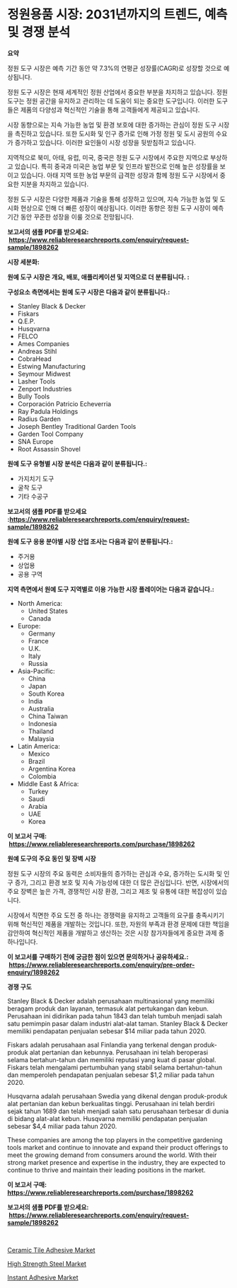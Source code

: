 <p><h1>정원용품 시장: 2031년까지의 트렌드, 예측 및 경쟁 분석</h1></p><p><strong>요약</strong></p>
<p><p>정원 도구 시장은 예측 기간 동안 약 7.3%의 연평균 성장률(CAGR)로 성장할 것으로 예상됩니다. </p><p>정원 도구 시장은 현재 세계적인 정원 산업에서 중요한 부분을 차지하고 있습니다. 정원 도구는 정원 공간을 유지하고 관리하는 데 도움이 되는 중요한 도구입니다. 이러한 도구들은 제품의 다양성과 혁신적인 기술을 통해 고객들에게 제공되고 있습니다.</p><p>시장 동향으로는 지속 가능한 농업 및 환경 보호에 대한 증가하는 관심이 정원 도구 시장을 촉진하고 있습니다. 또한 도시화 및 인구 증가로 인해 가정 정원 및 도시 공원의 수요가 증가하고 있습니다. 이러한 요인들이 시장 성장을 뒷받침하고 있습니다.</p><p>지역적으로 북미, 아태, 유럽, 미국, 중국은 정원 도구 시장에서 주요한 지역으로 부상하고 있습니다. 특히 중국과 미국은 농업 부문 및 인프라 발전으로 인해 높은 성장률을 보이고 있습니다. 아태 지역 또한 농업 부문의 급격한 성장과 함께 정원 도구 시장에서 중요한 지분을 차지하고 있습니다.</p><p>정원 도구 시장은 다양한 제품과 기술을 통해 성장하고 있으며, 지속 가능한 농업 및 도시화 현상으로 인해 더 빠른 성장이 예상됩니다. 이러한 동향은 정원 도구 시장이 예측 기간 동안 꾸준한 성장을 이룰 것으로 전망됩니다.</p></p>
<p><strong>보고서의 샘플 PDF를 받으세요: &nbsp;<a href="https://www.reliableresearchreports.com/enquiry/request-sample/1898262">https://www.reliableresearchreports.com/enquiry/request-sample/1898262</a></strong></p>
<p><strong>시장 세분화:</strong></p>
<p><strong> 원예 도구 시장은 개요, 배포, 애플리케이션 및 지역으로 더 분류됩니다. :</strong></p>
<p><strong>구성요소 측면에서는 원예 도구 시장은 다음과 같이 분류됩니다.:</strong></p>
<p><ul><li>Stanley Black & Decker</li><li>Fiskars</li><li>Q.E.P.</li><li>Husqvarna</li><li>FELCO</li><li>Ames Companies</li><li>Andreas Stihl</li><li>CobraHead</li><li>Estwing Manufacturing</li><li>Seymour Midwest</li><li>Lasher Tools</li><li>Zenport Industries</li><li>Bully Tools</li><li>Corporación Patricio Echeverria</li><li>Ray Padula Holdings</li><li>Radius Garden</li><li>Joseph Bentley Traditional Garden Tools</li><li>Garden Tool Company</li><li>SNA Europe</li><li>Root Assassin Shovel</li></ul></p>
<p><strong> 원예 도구 유형별 시장 분석은 다음과 같이 분류됩니다.:</strong></p>
<p><ul><li>가지치기 도구</li><li>굴착 도구</li><li>기타 수공구</li></ul></p>
<p><strong>보고서의 샘플 PDF를 받으세요 :<a href="https://www.reliableresearchreports.com/enquiry/request-sample/1898262">https://www.reliableresearchreports.com/enquiry/request-sample/1898262</a></strong></p>
<p><strong> 원예 도구 응용 분야별 시장 산업 조사는 다음과 같이 분류됩니다.:</strong></p>
<p><ul><li>주거용</li><li>상업용</li><li>공용 구역</li></ul></p>
<p><strong>지역 측면에서 원예 도구 지역별로 이용 가능한 시장 플레이어는 다음과 같습니다.:</strong></p>
<p><ul>
    <li>
        North America:
        <ul>
            <li>United States</li>
            <li>Canada</li>
        </ul>
    </li>
    <li>
        Europe:
        <ul>
            <li>Germany</li>
            <li>France</li>
            <li>U.K.</li>
            <li>Italy</li>
            <li>Russia</li>
        </ul>
    </li>
    <li>
        Asia-Pacific:
        <ul>
            <li>China</li>
            <li>Japan</li>
            <li>South Korea</li>
            <li>India</li>
            <li>Australia</li>
            <li>China Taiwan</li>
            <li>Indonesia</li>
            <li>Thailand</li>
            <li>Malaysia</li>
        </ul>
    </li>
    <li>
        Latin America:
        <ul>
            <li>Mexico</li>
            <li>Brazil</li>
            <li>Argentina Korea</li>
            <li>Colombia</li>
        </ul>
    </li>
    <li>
        Middle East & Africa:
        <ul>
            <li>Turkey</li>
            <li>Saudi</li>
            <li>Arabia</li>
            <li>UAE</li>
            <li>Korea</li>
        </ul>
    </li>
    </ul></p>
<p><strong>이 보고서 구매: &nbsp;<a href="https://www.reliableresearchreports.com/purchase/1898262">https://www.reliableresearchreports.com/purchase/1898262</a></strong></p>
<p><strong>원예 도구의 주요 동인 및 장벽 시장</strong></p>
<p><p>정원 도구 시장의 주요 동력은 소비자들의 증가하는 관심과 수요, 증가하는 도시화 및 인구 증가, 그리고 환경 보호 및 지속 가능성에 대한 더 많은 관심입니다. 반면, 시장에서의 주요 장벽은 높은 가격, 경쟁적인 시장 환경, 그리고 제조 및 유통에 대한 복잡성이 있습니다.</p><p>시장에서 직면한 주요 도전 중 하나는 경쟁력을 유지하고 고객들의 요구를 충족시키기 위해 혁신적인 제품을 개발하는 것입니다. 또한, 자원의 부족과 환경 문제에 대한 책임을 감안하여 혁신적인 제품을 개발하고 생산하는 것은 시장 참가자들에게 중요한 과제 중 하나입니다.</p></p>
<p><strong>이 보고서를 구매하기 전에 궁금한 점이 있으면 문의하거나 공유하세요.: &nbsp;<a href="https://www.reliableresearchreports.com/enquiry/pre-order-enquiry/1898262">https://www.reliableresearchreports.com/enquiry/pre-order-enquiry/1898262</a></strong></p>
<p><strong>경쟁 구도</strong></p>
<p><p>Stanley Black & Decker adalah perusahaan multinasional yang memiliki beragam produk dan layanan, termasuk alat pertukangan dan kebun. Perusahaan ini didirikan pada tahun 1843 dan telah tumbuh menjadi salah satu pemimpin pasar dalam industri alat-alat taman. Stanley Black & Decker memiliki pendapatan penjualan sebesar $14 miliar pada tahun 2020.</p><p>Fiskars adalah perusahaan asal Finlandia yang terkenal dengan produk-produk alat pertanian dan kebunnya. Perusahaan ini telah beroperasi selama bertahun-tahun dan memiliki reputasi yang kuat di pasar global. Fiskars telah mengalami pertumbuhan yang stabil selama bertahun-tahun dan memperoleh pendapatan penjualan sebesar $1,2 miliar pada tahun 2020.</p><p>Husqvarna adalah perusahaan Swedia yang dikenal dengan produk-produk alat pertanian dan kebun berkualitas tinggi. Perusahaan ini telah berdiri sejak tahun 1689 dan telah menjadi salah satu perusahaan terbesar di dunia di bidang alat-alat kebun. Husqvarna memiliki pendapatan penjualan sebesar $4,4 miliar pada tahun 2020.</p><p>These companies are among the top players in the competitive gardening tools market and continue to innovate and expand their product offerings to meet the growing demand from consumers around the world. With their strong market presence and expertise in the industry, they are expected to continue to thrive and maintain their leading positions in the market.</p></p>
<p><strong>이 보고서 구매: &nbsp; <a href="https://www.reliableresearchreports.com/purchase/1898262">https://www.reliableresearchreports.com/purchase/1898262</a></strong></p>
<p><strong>보고서의 샘플 PDF를 받으세요: &nbsp;<a href="https://www.reliableresearchreports.com/enquiry/request-sample/1898262">https://www.reliableresearchreports.com/enquiry/request-sample/1898262</a></strong><strong></strong></p>
<p>&nbsp;</p>
<p><p><a href="https://github.com/Sinjinluong3e0awx2m195k76/Market-Research-Report-List-1/blob/main/ceramic-tile-adhesive-market.md">Ceramic Tile Adhesive Market</a></p><p><a href="https://github.com/shotows/Market-Research-Report-List-1/blob/main/high-strength-steel-market.md">High Strength Steel Market</a></p><p><a href="https://github.com/beatblasta/Market-Research-Report-List-2/blob/main/instant-adhesive-market.md">Instant Adhesive Market</a></p></p>